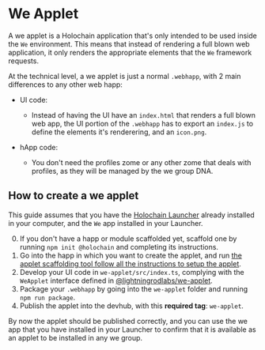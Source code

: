 # We Applet

A we applet is a Holochain application that's only intended to be used inside the `We` environment. This means that instead of rendering a full blown web application, it only renders the appropriate elements that the `We` framework requests.

At the technical level, a we applet is just a normal `.webhapp`, with 2 main differences to any other web happ:

- UI code:
  - Instead of having the UI have an `index.html` that renders a full blown web app, the UI portion of the `.webhapp` has to export an `index.js` to define the elements it's renderering, and an `icon.png`.

- hApp code:
  - You don't need the profiles zome or any other zome that deals with profiles, as they will be managed by the we group DNA.

##  How to create a we applet

This guide assumes that you have the [Holochain Launcher](https://github.com/holochain/launcher) already installed in your computer, and the `We` app installed in your Launcher. 

0. If you don't have a happ or module scaffolded yet, scaffold one by running `npm init @holochain` and completing its instructions.
1. Go into the happ in which you want to create the applet, and run [the applet scaffolding tool follow all the instructions to setup the applet](https://www.npmjs.com/package/@lightningrodlabs/create-we-applet).
2. Develop your UI code in `we-applet/src/index.ts`, complying with the `WeApplet` interface defined in [@lightningrodlabs/we-applet](https://www.npmjs.com/package/@lightningrodlabs/we-applet).
3. Package your `.webhapp` by going into the `we-applet` folder and running `npm run package`.
4. Publish the applet into the devhub, with this **required tag**: `we-applet`.

By now the applet should be published correctly, and you can use the we app that you have installed in your Launcher to confirm that it is available as an applet to be installed in any we group.